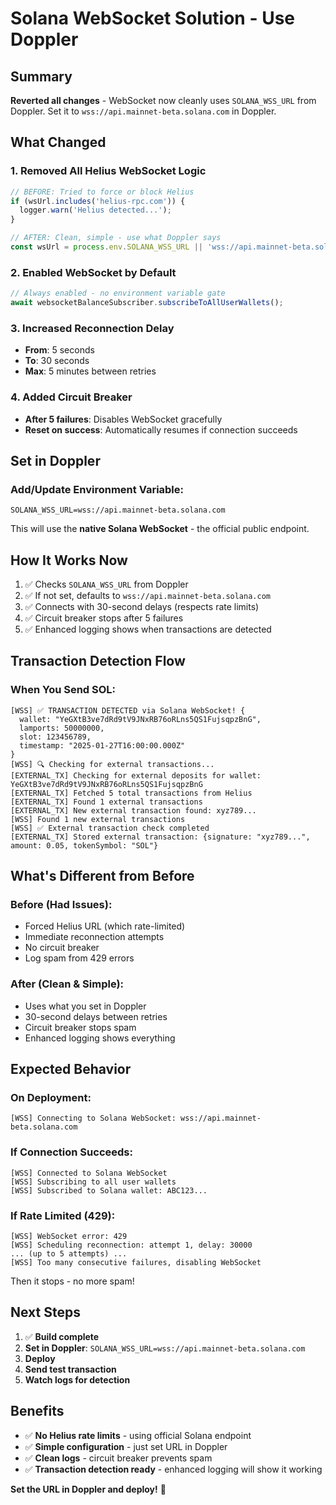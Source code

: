 # Solana WebSocket Solution - Use Doppler

## Summary

**Reverted all changes** - WebSocket now cleanly uses `SOLANA_WSS_URL` from Doppler. Set it to `wss://api.mainnet-beta.solana.com` in Doppler.

## What Changed

### 1. Removed All Helius WebSocket Logic
```typescript
// BEFORE: Tried to force or block Helius
if (wsUrl.includes('helius-rpc.com')) {
  logger.warn('Helius detected...');
}

// AFTER: Clean, simple - use what Doppler says
const wsUrl = process.env.SOLANA_WSS_URL || 'wss://api.mainnet-beta.solana.com';
```

### 2. Enabled WebSocket by Default
```typescript
// Always enabled - no environment variable gate
await websocketBalanceSubscriber.subscribeToAllUserWallets();
```

### 3. Increased Reconnection Delay
- **From**: 5 seconds
- **To**: 30 seconds
- **Max**: 5 minutes between retries

### 4. Added Circuit Breaker
- **After 5 failures**: Disables WebSocket gracefully
- **Reset on success**: Automatically resumes if connection succeeds

## Set in Doppler

### Add/Update Environment Variable:
```
SOLANA_WSS_URL=wss://api.mainnet-beta.solana.com
```

This will use the **native Solana WebSocket** - the official public endpoint.

## How It Works Now

1. ✅ Checks `SOLANA_WSS_URL` from Doppler
2. ✅ If not set, defaults to `wss://api.mainnet-beta.solana.com`
3. ✅ Connects with 30-second delays (respects rate limits)
4. ✅ Circuit breaker stops after 5 failures
5. ✅ Enhanced logging shows when transactions are detected

## Transaction Detection Flow

### When You Send SOL:

```
[WSS] ✅ TRANSACTION DETECTED via Solana WebSocket! {
  wallet: "YeGXtB3ve7dRd9tV9JNxRB76oRLns5QS1FujsqpzBnG",
  lamports: 50000000,
  slot: 123456789,
  timestamp: "2025-01-27T16:00:00.000Z"
}
[WSS] 🔍 Checking for external transactions...
[EXTERNAL_TX] Checking for external deposits for wallet: YeGXtB3ve7dRd9tV9JNxRB76oRLns5QS1FujsqpzBnG
[EXTERNAL_TX] Fetched 5 total transactions from Helius
[EXTERNAL_TX] Found 1 external transactions
[EXTERNAL_TX] New external transaction found: xyz789...
[WSS] Found 1 new external transactions
[WSS] ✅ External transaction check completed
[EXTERNAL_TX] Stored external transaction: {signature: "xyz789...", amount: 0.05, tokenSymbol: "SOL"}
```

## What's Different from Before

### Before (Had Issues):
- Forced Helius URL (which rate-limited)
- Immediate reconnection attempts
- No circuit breaker
- Log spam from 429 errors

### After (Clean & Simple):
- Uses what you set in Doppler
- 30-second delays between retries
- Circuit breaker stops spam
- Enhanced logging shows everything

## Expected Behavior

### On Deployment:
```
[WSS] Connecting to Solana WebSocket: wss://api.mainnet-beta.solana.com
```

### If Connection Succeeds:
```
[WSS] Connected to Solana WebSocket
[WSS] Subscribing to all user wallets
[WSS] Subscribed to Solana wallet: ABC123...
```

### If Rate Limited (429):
```
[WSS] WebSocket error: 429
[WSS] Scheduling reconnection: attempt 1, delay: 30000
... (up to 5 attempts) ...
[WSS] Too many consecutive failures, disabling WebSocket
```

Then it stops - no more spam!

## Next Steps

1. ✅ **Build complete**
2. **Set in Doppler**: `SOLANA_WSS_URL=wss://api.mainnet-beta.solana.com`
3. **Deploy**
4. **Send test transaction**
5. **Watch logs for detection**

## Benefits

- ✅ **No Helius rate limits** - using official Solana endpoint
- ✅ **Simple configuration** - just set URL in Doppler
- ✅ **Clean logs** - circuit breaker prevents spam
- ✅ **Transaction detection ready** - enhanced logging will show it working

**Set the URL in Doppler and deploy!** 🚀


